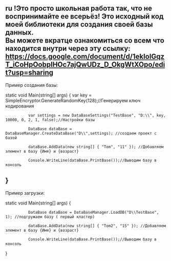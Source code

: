 ru
!Это просто школьная работа так, что не воспринимайте ее всерьёз!
Это исходный код моей библиотеки для создания своей базы данных.  
Вы можете вкратце ознакомиться со всем что находится внутри через эту ссылку: https://docs.google.com/document/d/1ekIoIGqzT_iCoHpOobplHOc7ajQwUDz_D_OkgWtXOpo/edit?usp=sharing 
-------------------------------------------------------------------------------------------------------------------------
Пример создания базы:

  static void Main(string[] args)
  {
              var key = SimpleEncryptor.GenerateRandomKey(128);//Генерируем ключ кодирования 
  
              var settings = new DataBaseSettings("TestBase", "D:\\", key, 10000, 0, 2, 1, false);//Настройки базы
  
              DataBase dataBase = DataBaseManager.CreateDataBase("D\\",settings); //создаем проект с базой
                                                                                  
              dataBase.AddData(new string[] { "Tom", "11" }); //Добавляем элемент в базу {Имя} и {возраст}
  
              Console.WriteLine(dataBase.PrintBase());//Выводим базу в консоль
  }
  -----------------------------------------------------------------------------------------------------------------------
  Пример загрузки:

  static void Main(string[] args)
  {
             
              DataBase dataBase = DataBaseManager.LoadDB("D\\TestBase", 1); //подгружаем базу ( первый кластер) 
                                                                                  
              dataBase.AddData(new string[] { "Tom2", "15" }); //Добавляем элемент в базу {Имя} и {возраст}
  
              Console.WriteLine(dataBase.PrintBase());//Выводим базу в консоль
  }
